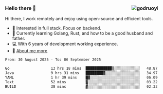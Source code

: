### Hello there 👋 <img align="right" src="https://github-readme-stats.vercel.app/api?username=godruoyi&show_icons=true" alt="godruoyi" />

Hi there, I work remotely and enjoy using open-source and efficient tools.

- 🔭 Interested in full stack. Focus on backend.
- 🌱 Currently learning Golang, Rust, and how to be a good husband and father.
- 💻 With 6 years of development working experience.
- 👒 [About me more](https://godruoyi.com/posts/about-godruoyi).



<!--START_SECTION:waka-->

```txt
From: 30 August 2025 - To: 06 September 2025

Go                   13 hrs 18 mins  ████████████▒░░░░░░░░░░░░   48.87 %
Java                 9 hrs 31 mins   ████████▓░░░░░░░░░░░░░░░░   34.97 %
YAML                 1 hr 39 mins    █▓░░░░░░░░░░░░░░░░░░░░░░░   06.09 %
Text                 52 mins         ▓░░░░░░░░░░░░░░░░░░░░░░░░   03.22 %
BUILD                38 mins         ▓░░░░░░░░░░░░░░░░░░░░░░░░   02.33 %
```

<!--END_SECTION:waka-->
